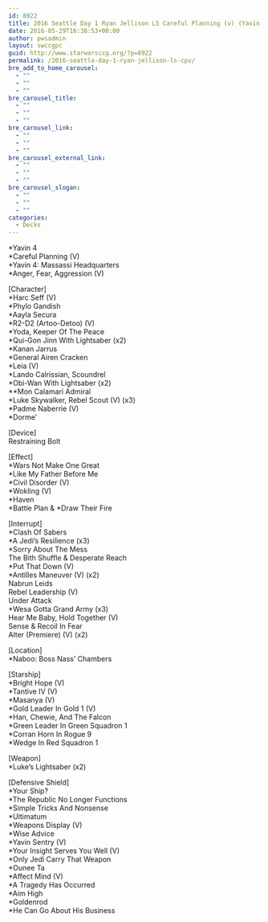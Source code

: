 ```yaml
---
id: 8922
title: 2016 Seattle Day 1 Ryan Jellison LS Careful Planning (v) (Yavin 4)
date: 2016-05-29T16:38:53+00:00
author: pwsadmin
layout: swccgpc
guid: http://www.starwarsccg.org/?p=8922
permalink: /2016-seattle-day-1-ryan-jellison-ls-cpv/
bre_add_to_home_carousel:
  - ""
  - ""
  - ""
bre_carousel_title:
  - ""
  - ""
  - ""
bre_carousel_link:
  - ""
  - ""
  - ""
bre_carousel_external_link:
  - ""
  - ""
  - ""
bre_carousel_slogan:
  - ""
  - ""
  - ""
categories:
  - Decks
---
```

*Yavin 4  
*Careful Planning (V)  
*Yavin 4: Massassi Headquarters  
*Anger, Fear, Aggression (V)

[Character]  
*Harc Seff (V)  
*Phylo Gandish  
*Aayla Secura  
*R2-D2 (Artoo-Detoo) (V)  
*Yoda, Keeper Of The Peace  
*Qui-Gon Jinn With Lightsaber (x2)  
*Kanan Jarrus  
*General Airen Cracken  
*Leia (V)  
*Lando Calrissian, Scoundrel  
*Obi-Wan With Lightsaber (x2)  
**Mon Calamari Admiral  
*Luke Skywalker, Rebel Scout (V) (x3)  
*Padme Naberrie (V)  
*Dorme&#8217;

[Device]  
Restraining Bolt

[Effect]  
*Wars Not Make One Great  
*Like My Father Before Me  
*Civil Disorder (V)  
*Wokling (V)  
*Haven  
\*Battle Plan & \*Draw Their Fire

[Interrupt]  
*Clash Of Sabers  
*A Jedi&#8217;s Resilience (x3)  
*Sorry About The Mess  
The Bith Shuffle & Desperate Reach  
*Put That Down (V)  
*Antilles Maneuver (V) (x2)  
Nabrun Leids  
Rebel Leadership (V)  
Under Attack  
*Wesa Gotta Grand Army (x3)  
Hear Me Baby, Hold Together (V)  
Sense & Recoil In Fear  
Alter (Premiere) (V) (x2)

[Location]  
*Naboo: Boss Nass&#8217; Chambers

[Starship]  
*Bright Hope (V)  
*Tantive IV (V)  
*Masanya (V)  
*Gold Leader In Gold 1 (V)  
*Han, Chewie, And The Falcon  
*Green Leader In Green Squadron 1  
*Corran Horn In Rogue 9  
*Wedge In Red Squadron 1

[Weapon]  
*Luke&#8217;s Lightsaber (x2)

[Defensive Shield]  
*Your Ship?  
*The Republic No Longer Functions  
*Simple Tricks And Nonsense  
*Ultimatum  
*Weapons Display (V)  
*Wise Advice  
*Yavin Sentry (V)  
*Your Insight Serves You Well (V)  
*Only Jedi Carry That Weapon  
*Ounee Ta  
*Affect Mind (V)  
*A Tragedy Has Occurred  
*Aim High  
*Goldenrod  
*He Can Go About His Business